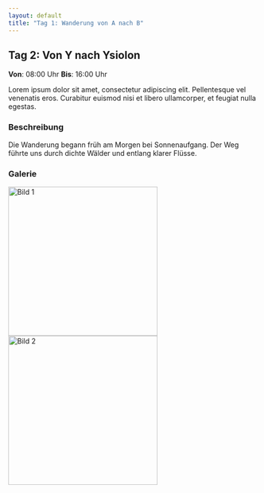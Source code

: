 ```yaml
---
layout: default
title: "Tag 1: Wanderung von A nach B"
---
```


## Tag 2: Von Y nach Ysiolon

**Von**: 08:00 Uhr **Bis**: 16:00 Uhr

Lorem ipsum dolor sit amet, consectetur adipiscing elit. Pellentesque vel venenatis eros. Curabitur euismod nisi et libero ullamcorper, et feugiat nulla egestas.

### Beschreibung
Die Wanderung begann früh am Morgen bei Sonnenaufgang. Der Weg führte uns durch dichte Wälder und entlang klarer Flüsse.

### Galerie
<div class="gallery">
  <img src="{{ '/_images/tag1_bild4.jpg' | relative_url }}" alt="Bild 1" width="300" />
  <img src="{{ '/_images/tag1_bild5.jpg' | relative_url }}" alt="Bild 2" width="300" />
  <!-- Weitere Bilder hier -->
</div>
